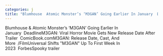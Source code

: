 ```yaml
---
categories: j
title: "Blumhouse  Atomic Monster’s ‘M3GAN’ Going Earlier In January  Deadline"
---
```

Blumhouse & Atomic Monster’s ‘M3GAN’ Going Earlier In January&nbsp;&nbsp;DeadlineM3GAN: Viral Horror Movie Gets New Release Date After Trailer&nbsp;&nbsp;ComicBook.comM3GAN: Release Date, Cast, And More&nbsp;&nbsp;/FilmUniversal Shifts "M3GAN" Up To First Week In 2023&nbsp;&nbsp;ForbesSpooky trailer